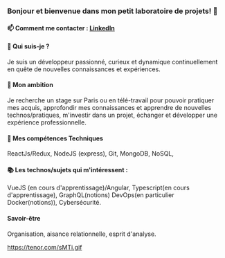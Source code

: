### Bonjour et bienvenue dans mon petit laboratoire de projets! 👋

#### 📫 Comment me contacter : [LinkedIn](https://www.linkedin.com/in/hainethomas/)

#### 📝 Qui suis-je ?

Je suis un développeur passionné, curieux et dynamique continuellement en quête de nouvelles connaissances et expériences.


#### 🚀 Mon ambition
Je recherche un stage sur Paris ou en télé-travail pour pouvoir pratiquer mes acquis, approfondir mes connaissances et apprendre de nouvelles technos/pratiques,
 m'investir dans un projet, échanger et développer une expérience professionnelle.

#### 🤖  Mes compétences Techniques

ReactJs/Redux,
NodeJS (express),
Git,
MongoDB,
NoSQL,

#### 📚 Les technos/sujets qui m'intéressent :

VueJS (en cours d'apprentissage)/Angular,
Typescript(en cours d'apprentissage),
GraphQL(notions)
DevOps(en particulier Docker(notions)),
Cybersécurité.

#### Savoir-être  

Organisation, aisance relationnelle, esprit d'analyse.

https://tenor.com/sMTi.gif
